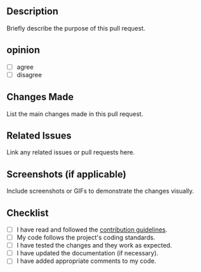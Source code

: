 ## Description

Briefly describe the purpose of this pull request.

## opinion

- [ ] agree
- [ ] disagree

## Changes Made

List the main changes made in this pull request.

## Related Issues

Link any related issues or pull requests here.

## Screenshots (if applicable)

Include screenshots or GIFs to demonstrate the changes visually.

## Checklist

- [ ] I have read and followed the [contribution guidelines](link-to-contribution-guidelines).
- [ ] My code follows the project's coding standards.
- [ ] I have tested the changes and they work as expected.
- [ ] I have updated the documentation (if necessary).
- [ ] I have added appropriate comments to my code.
